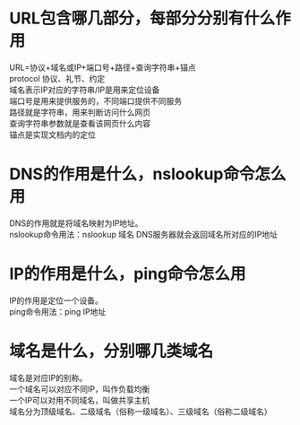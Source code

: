 # URL包含哪几部分，每部分分别有什么作用
 URL=协议+域名或IP+端口号+路径+查询字符串+锚点  
 protocol 协议、礼节、约定  
域名表示IP对应的字符串/IP是用来定位设备  
端口号是用来提供服务的，不同端口提供不同服务  
路径就是字符串，用来判断访问什么网页  
查询字符串参数就是查看该网页什么内容  
锚点是实现文档内的定位  
# DNS的作用是什么，nslookup命令怎么用
DNS的作用就是将域名映射为IP地址。  
nslookup命令用法：nslookup 域名  DNS服务器就会返回域名所对应的IP地址  
# IP的作用是什么，ping命令怎么用
IP的作用是定位一个设备。  
ping命令用法：ping IP地址  
# 域名是什么，分别哪几类域名
域名是对应IP的别称。  
一个域名可以对应不同IP，叫作负载均衡  
一个IP可以对用不同域名，叫做共享主机  
域名分为顶级域名、二级域名（俗称一级域名）、三级域名（俗称二级域名）  
